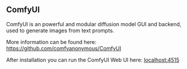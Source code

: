## ComfyUI

ComfyUI is an powerful and modular diffusion model GUI and backend, used to generate images from text prompts.

More information can be found here: https://github.com/comfyanonymous/ComfyUI

After installation you can run the ComfyUI Web UI here: [localhost:4515](http://localhost:4515)

